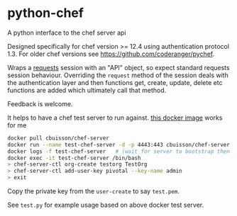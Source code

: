# python-chef
A python interface to the chef server api

Designed specifically for chef version >= 12.4 using authentication protocol 1.3.  For older chef versions see https://github.com/coderanger/pychef.

Wraps a [requests](https://docs.python-requests.org/en/master/) session with an "API" object, so expect standard requests session behaviour.
Overriding the `request` method of the session deals with the authentication layer and then functions get, create, update, delete etc functions are added which ultimately call that method.

Feedback is welcome.

It helps to have a chef test server to run against.
[this docker image](https://hub.docker.com/r/cbuisson/chef-server) works for me

```bash
docker pull cbuisson/chef-server
docker run --name test-chef-server -d -p 4443:443 cbuisson/chef-server
docker logs -f test-chef-server   # (wait for server to bootstrap then ^C)
docker exec -it test-chef-server /bin/bash
> chef-server-ctl org-create testorg TestOrg
> chef-server-ctl add-user-key pivotal --key-name admin
> exit
```
Copy the private key from the `user-create` to say `test.pem`.

See `test.py` for example usage based on above docker test server.
